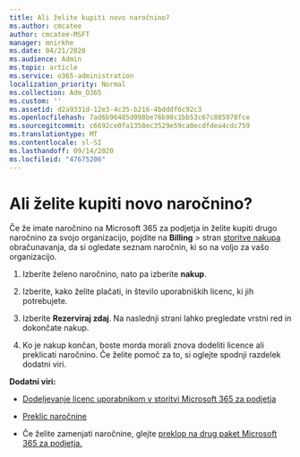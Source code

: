 ```yaml
---
title: Ali želite kupiti novo naročnino?
ms.author: cmcatee
author: cmcatee-MSFT
manager: mnirkhe
ms.date: 04/21/2020
ms.audience: Admin
ms.topic: article
ms.service: o365-administration
localization_priority: Normal
ms.collection: Adm_O365
ms.custom: ''
ms.assetid: d2a9331d-12e3-4c35-b216-4bdddf6c92c3
ms.openlocfilehash: 7ad6b96485d098be76b98c1bb53c67c885978fce
ms.sourcegitcommit: c6692ce0fa1358ec3529e59ca0ecdfdea4cdc759
ms.translationtype: MT
ms.contentlocale: sl-SI
ms.lasthandoff: 09/14/2020
ms.locfileid: "47675206"
---
```

# <a name="looking-to-buy-a-new-subscription"></a>Ali želite kupiti novo naročnino?

Če že imate naročnino na Microsoft 365 za podjetja in želite kupiti drugo naročnino za svojo organizacijo, pojdite na **Billing** \> stran [storitve nakupa](https://go.microsoft.com/fwlink/p/?linkid=868433) obračunavanja, da si ogledate seznam naročnin, ki so na voljo za vašo organizacijo.
 
1. Izberite želeno naročnino, nato pa izberite **nakup**.

2. Izberite, kako želite plačati, in število uporabniških licenc, ki jih potrebujete.

3. Izberite **Rezerviraj zdaj**. Na naslednji strani lahko pregledate vrstni red in dokončate nakup.

4. Ko je nakup končan, boste morda morali znova dodeliti licence ali preklicati naročnino. Če želite pomoč za to, si oglejte spodnji razdelek dodatni viri.

 **Dodatni viri:**
  
- [Dodeljevanje licenc uporabnikom v storitvi Microsoft 365 za podjetja](https://docs.microsoft.com/microsoft-365/admin/add-users/add-users)
    
- [Preklic naročnine](https://docs.microsoft.com/microsoft-365/commerce/subscriptions/cancel-your-subscription)
    
- Če želite zamenjati naročnine, glejte [preklop na drug paket Microsoft 365 za podjetja.](https://docs.microsoft.com/microsoft-365/commerce/subscriptions/switch-to-a-different-plan)